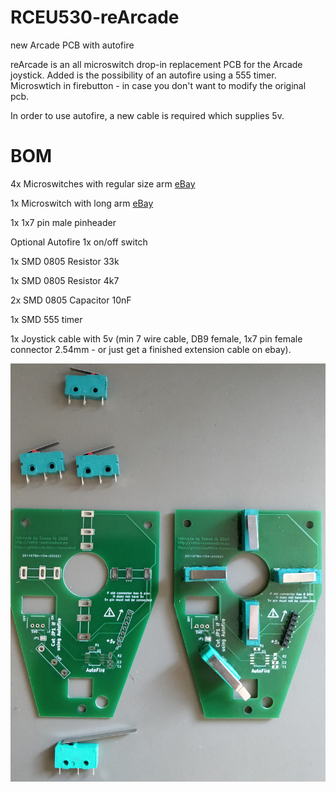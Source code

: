 # RCEU530-reArcade
 new Arcade PCB with autofire

reArcade is an all microswitch drop-in replacement PCB for the Arcade joystick.
Added is the possibility of an autofire using a 555 timer.
Microswtich in firebutton - in case you don't want to modify the original pcb.

In order to use autofire, a new cable is required which supplies 5v.


# BOM
4x Microswitches with regular size arm [eBay](https://www.ebay.com/itm/10-X-KW4-3Z-3-Hinge-Roller-Lever-SPDT-Momentary-Micro-Limit-Switch-3D-printer/122688679006)

1x Microswitch with long arm [eBay](https://www.ebay.com/itm/5Pcs-AC250-125V-5A-3P-Momentary-36mm-Lever-Arm-Micro-Switch-Green-KW12-9S/233272820914)

1x 1x7 pin male pinheader

Optional Autofire 
1x on/off switch

1x SMD 0805 Resistor 33k

1x SMD 0805 Resistor 4k7

2x SMD 0805 Capacitor 10nF

1x SMD 555 timer

1x Joystick cable with 5v (min 7 wire cable, DB9 female, 1x7 pin female connector 2.54mm - or just get a finished extension cable on ebay).

![Rendered Pic](Pics/RCEU530.jpg)
